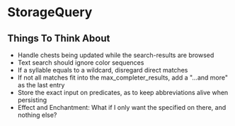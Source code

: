 # StorageQuery

## Things To Think About

- Handle chests being updated while the search-results are browsed
- Text search should ignore color sequences
- If a syllable equals to a wildcard, disregard direct matches
- If not all matches fit into the max_completer_results, add a "...and <x> more" as the last entry
- Store the exact input on predicates, as to keep abbreviations alive when persisting
- Effect and Enchantment: What if I only want the specified on there, and nothing else?